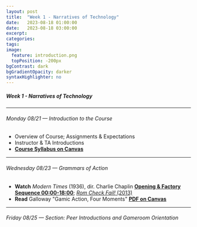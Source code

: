 ```yaml
---
layout: post
title:  "Week 1 - Narratives of Technology"
date:   2023-08-18 01:00:00
date:   2023-08-18 03:00:00
excerpt: 
categories:
tags:
image:
  feature: introduction.png
  topPosition: -200px
bgContrast: dark
bgGradientOpacity: darker
syntaxHighlighter: no
---
```


##### **Week 1 - Narratives of Technology**

---

###### Monday 08/21 — Introduction to the Course
- Overview of Course; Assignments & Expectations
- Instructor & TA Introductions
- [**Course Syllabus on Canvas**](https://uncch.instructure.com/courses/33866/files?preview=4691519)

---

###### Wednesday 08/23 — Grammars of Action

- **Watch** *Modern Times* (1936), dir. Charlie Chaplin [**Opening & Factory Sequence 00:00-18:00**](https://www.dailymotion.com/video/x3mhpli); [*Rom Check Fail!* (2013)](https://www.youtube.com/watch?v=mWp4wtzL5WE)
- **Read** Galloway "Gamic Action, Four Moments" [**PDF on Canvas**](https://uncch.instructure.com/courses/33866/files/folder/Readings?preview=4600651)

---

###### Friday 08/25 — Section: Peer Introductions and Gameroom Orientation